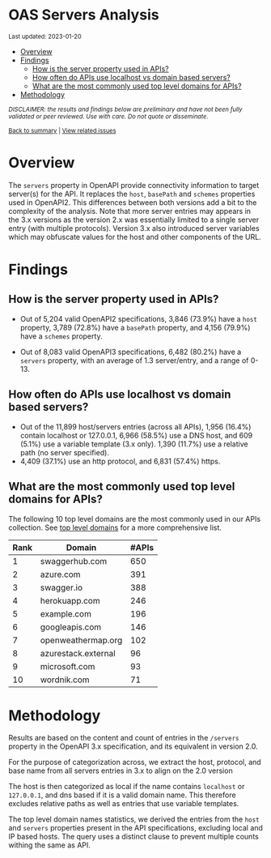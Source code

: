 OAS Servers Analysis
================
<sup>Last updated: 2023-01-20</sup>

- <a href="#overview" id="toc-overview">Overview</a>
- <a href="#findings" id="toc-findings">Findings</a>
  - <a href="#how-is-the-server-property-used-in-apis"
    id="toc-how-is-the-server-property-used-in-apis">How is the server
    property used in APIs?</a>
  - <a href="#how-often-do-apis-use-localhost-vs-domain-based-servers"
    id="toc-how-often-do-apis-use-localhost-vs-domain-based-servers">How
    often do APIs use localhost vs domain based servers?</a>
  - <a href="#what-are-the-most-commonly-used-top-level-domains-for-apis"
    id="toc-what-are-the-most-commonly-used-top-level-domains-for-apis">What
    are the most commonly used top level domains for APIs?</a>
- <a href="#methodology" id="toc-methodology">Methodology</a>

<sup>*DISCLAIMER: the results and findings below are preliminary and
have not been fully validated or peer reviewed. Use with care. Do not
quote or disseminate.*</sup>

<sup>[Back to summary](oas_summary.md) \| [View related
issues](https://github.com/postman-open-technologies/knowledge-base/labels/oas%3Aservers)</sup>

# Overview

The `servers` property in OpenAPI provide connectivity information to
target server(s) for the API. It replaces the `host`, `basePath` and
`schemes` properties used in OpenAPI2. This differences between both
versions add a bit to the complexity of the analysis. Note that more
server entries may appears in the 3.x versions as the version 2.x was
essentially limited to a single server entry (with multiple protocols).
Version 3.x also introduced server variables which may obfuscate values
for the host and other components of the URL.

# Findings

## How is the server property used in APIs?

- Out of 5,204 valid OpenAPI2 specifications, 3,846 (73.9%) have a
  `host` property, 3,789 (72.8%) have a `basePath` property, and 4,156
  (79.9%) have a `schemes` property.

- Out of 8,083 valid OpenAPI3 specifications, 6,482 (80.2%) have a
  `servers` property, with an average of 1.3 server/entry, and a range
  of 0-13.

## How often do APIs use localhost vs domain based servers?

- Out of the 11,899 host/servers entries (across all APIs), 1,956
  (16.4%) contain localhost or 127.0.0.1, 6,966 (58.5%) use a DNS host,
  and 609 (5.1%) use a variable template (3.x only). 1,390 (11.7%) use a
  relative path (no server specified).
- 4,409 (37.1%) use an http protocol, and 6,831 (57.4%) https.

## What are the most commonly used top level domains for APIs?

The following 10 top level domains are the most commonly used in our
APIs collection. See [top level domains](oas_servers_tld.md) for a more
comprehensive list.

| Rank | Domain              | \#APIs |
|------|---------------------|--------|
| 1    | swaggerhub.com      | 650    |
| 2    | azure.com           | 391    |
| 3    | swagger.io          | 388    |
| 4    | herokuapp.com       | 246    |
| 5    | example.com         | 196    |
| 6    | googleapis.com      | 146    |
| 7    | openweathermap.org  | 102    |
| 8    | azurestack.external | 96     |
| 9    | microsoft.com       | 93     |
| 10   | wordnik.com         | 71     |

# Methodology

Results are based on the content and count of entries in the `/servers`
property in the OpenAPI 3.x specification, and its equivalent in version
2.0.

For the purpose of categorization across, we extract the host, protocol,
and base name from all servers entries in 3.x to align on the 2.0
version

The host is then categorized as local if the name contains `localhost`
or `127.0.0.1`, and dns based if it is a valid domain name. This
therefore excludes relative paths as well as entries that use variable
templates.

The top level domain names statistics, we derived the entries from the
`host` and `servers` properties present in the API specifications,
excluding local and IP based hosts. The query uses a distinct clause to
prevent multiple counts withing the same as API.
